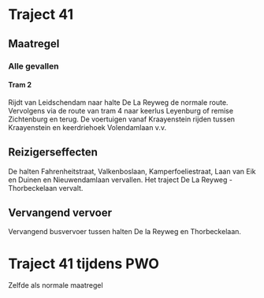 # Traject 41
## Maatregel
### Alle gevallen

#### Tram 2
Rijdt van Leidschendam naar halte De La Reyweg de normale route. Vervolgens via de route van tram 4 naar keerlus Leyenburg of remise Zichtenburg en terug.
De voertuigen vanaf Kraayenstein rijden tussen Kraayenstein en keerdriehoek Volendamlaan v.v.

## Reizigerseffecten
De halten Fahrenheitstraat, Valkenboslaan, Kamperfoeliestraat, Laan van Eik en Duinen en Nieuwendamlaan vervallen.
Het traject De La Reyweg - Thorbeckelaan vervalt.

## Vervangend vervoer
Vervangend busvervoer tussen halten De la Reyweg en Thorbeckelaan.

# Traject 41 tijdens PWO
Zelfde als normale maatregel
